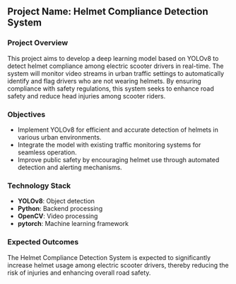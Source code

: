 ## Project Name: Helmet Compliance Detection System

### Project Overview
This project aims to develop a deep learning model based on YOLOv8 to detect helmet compliance among electric scooter drivers in real-time. The system will monitor video streams in urban traffic settings to automatically identify and flag drivers who are not wearing helmets. By ensuring compliance with safety regulations, this system seeks to enhance road safety and reduce head injuries among scooter riders.

### Objectives
- Implement YOLOv8 for efficient and accurate detection of helmets in various urban environments.
- Integrate the model with existing traffic monitoring systems for seamless operation.
- Improve public safety by encouraging helmet use through automated detection and alerting mechanisms.

### Technology Stack
- **YOLOv8**: Object detection
- **Python**: Backend processing
- **OpenCV**: Video processing
- **pytorch**: Machine learning framework

### Expected Outcomes
The Helmet Compliance Detection System is expected to significantly increase helmet usage among electric scooter drivers, thereby reducing the risk of injuries and enhancing overall road safety.
